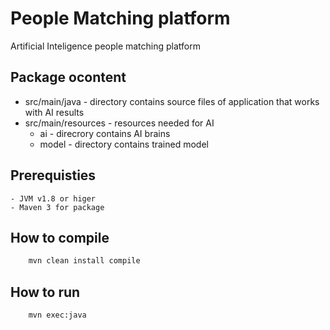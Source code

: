 # People Matching platform
Artificial Inteligence people matching platform

## Package ocontent

 - src/main/java - directory contains source files of application that works with AI results
 - src/main/resources - resources needed for AI
     - ai - direcrory contains AI brains
     - model - directory contains trained model 
     
## Prerequisties
    - JVM v1.8 or higer
    - Maven 3 for package
    
## How to compile

``` bash
    mvn clean install compile
```
    
## How to run
    
``` bash
    mvn exec:java 
```
    
